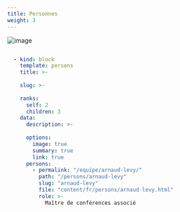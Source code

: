 ```yaml
---
title: Personnes
weight: 3
---
```


![image](https://raw.githubusercontent.com/osunyorg/admin/refs/heads/main/app/assets/images/communication/blocks/templates/persons.jpg)

```yaml {filename="Données Hugo"}

  - kind: block
    template: persons
    title: >-
      
    slug: >-
      
    ranks:
      self: 2
      children: 3
    data:
      description: >-
        
      options:
        image: true
        summary: true
        link: true
      persons:
        - permalink: "/equipe/arnaud-levy/"
          path: "/persons/arnaud-levy"
          slug: "arnaud-levy"
          file: "content/fr/persons/arnaud-levy.html"
          role: >-
            Maître de conférences associé
```